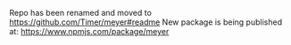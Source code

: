 Repo has been renamed and moved to https://github.com/Timer/meyer#readme 
New package is being published at: https://www.npmjs.com/package/meyer

